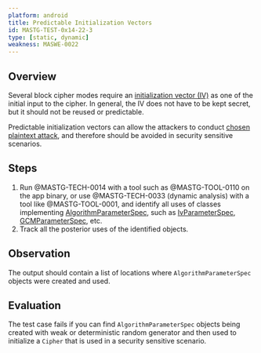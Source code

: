 ```yaml
---
platform: android
title: Predictable Initialization Vectors
id: MASTG-TEST-0x14-22-3
type: [static, dynamic]
weakness: MASWE-0022
---
```


## Overview

Several block cipher modes require an [initialization vector (IV)](../../../Document/0x04g-Testing-Cryptography.md#Predictable-Initialization-Vector) as one of the initial input to the cipher.
In general, the IV does not have to be kept secret, but it should not be reused or predictable.

Predictable initialization vectors can allow the attackers to conduct [chosen plaintext attack](https://crypto.stackexchange.com/a/18401), and therefore should be avoided in security sensitive scenarios.

## Steps

1. Run @MASTG-TECH-0014 with a tool such as @MASTG-TOOL-0110 on the app binary, or use @MASTG-TECH-0033 (dynamic analysis) with a tool like @MASTG-TOOL-0001, and identify all uses of classes implementing [AlgorithmParameterSpec](https://developer.android.com/reference/java/security/spec/AlgorithmParameterSpec), such as [IvParameterSpec](https://developer.android.com/reference/javax/crypto/spec/IvParameterSpec), [GCMParameterSpec](https://developer.android.com/reference/javax/crypto/spec/GCMParameterSpec), etc.
1. Track all the posterior uses of the identified objects.

## Observation

The output should contain a list of locations where `AlgorithmParameterSpec` objects were created and used.

## Evaluation

The test case fails if you can find `AlgorithmParameterSpec` objects being created with weak or deterministic random generator and then used to initialize a `Cipher` that is used in a security sensitive scenario.
